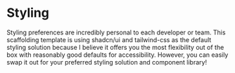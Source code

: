# Styling

Styling preferences are incredibly personal to each developer or team. This scaffolding template is using shadcn/ui and tailwind-css as the default styling solution because I believe it offers you the most flexibility out of the box with reasonably good defaults for accessibility. However, you can easily swap it out for your preferred styling solution and component library!
